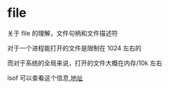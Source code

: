 # file

关于 file 的理解，文件句柄和文件描述符

对于一个进程能打开的文件是限制在 1024 左右的

而对于系统的全局来说，打开的文件大概在内存/10k 左右

lsof 可以查看这个信息,[地址](https://www.howtoforge.com/linux-lsof-command/)
